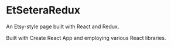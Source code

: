 # EtSeteraRedux

An Etsy-style page built with React and Redux.

Built with Create React App and employing various React libraries.
